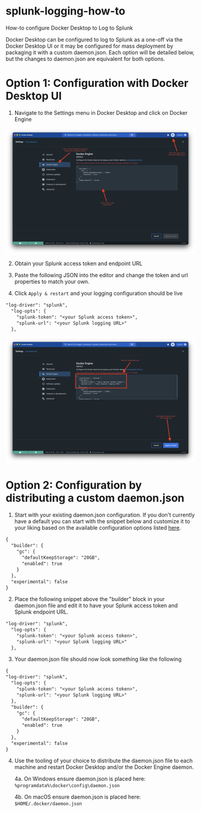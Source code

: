 # splunk-logging-how-to
How-to configure Docker Desktop to Log to Splunk

Docker Desktop can be configured to log to Splunk as a one-off via the Docker Desktop UI or it may be configured for mass deployment by packaging it with a custom daemon.json. Each option will be detailed below, but the changes to daemon.json are equivalent for both options.

# Option 1: Configuration with Docker Desktop UI

1. Navigate to the Settings menu in Docker Desktop and click on Docker Engine

![Screenshot of daemon.json configuration screen on Docker Desktop before adding Splunk logging configuration.](./images/BeforeLoggingConfiguration.png)


2. Obtain your Splunk access token and endpoint URL

3. Paste the following JSON into the editor and change the token and url properties to match your own.

4. Click `Apply & restart` and your logging configuration should be live
```
"log-driver": "splunk",
  "log-opts": {
    "splunk-token": "<your Splunk access token>",
    "splunk-url": "<your Splunk logging URL>"
  },
```
![Screenshot of daemon.json configuration screen on Docker Desktop after adding Splunk logging configuration.](./images/AfterLoggingConfiguration.png)

# Option 2: Configuration by distributing a custom daemon.json

1. Start with your existing daemon.json configuration. If you don't currently have a default you can start with the snippet below and customize it to your liking based on the available configuration options listed [here](https://docs.docker.com/config/daemon/).

```
{
  "builder": {
    "gc": {
      "defaultKeepStorage": "20GB",
      "enabled": true
    }
  },
  "experimental": false
}
```

2. Place the following snippet above the "builder" block in your daemon.json file and edit it to have your Splunk access token and Splunk endpoint URL.
```
"log-driver": "splunk",
  "log-opts": {
    "splunk-token": "<your Splunk access token>",
    "splunk-url": "<your Splunk logging URL>"
  },
```

3. Your daemon.json file should now look something like the following
```
{
"log-driver": "splunk",
  "log-opts": {
    "splunk-token": "<your Splunk access token>",
    "splunk-url": "<your Splunk logging URL>"
  },
  "builder": {
    "gc": {
      "defaultKeepStorage": "20GB",
      "enabled": true
    }
  },
  "experimental": false
}
```

4. Use the tooling of your choice to distribute the daemon.json file to each machine and restart Docker Desktop and/or the Docker Engine daemon.

    4a. On Windows ensure daemon.json is placed here: `%programdata%\docker\config\daemon.json`

    4b. On macOS ensure daemon.json is placed here: `$HOME/.docker/daemon.json`
